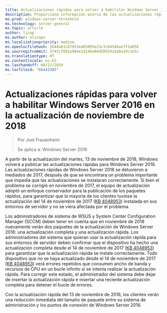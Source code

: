 ```yaml
---
title: Actualizaciones rápidas para volver a habilitar Windows Server 2016 en la actualización de noviembre de 2018
description: Proporciona información acerca de las actualizaciones rápidas en Windows Server 2016
ms.prod: windows-server-threshold
ms.technology: server-general
ms.topic: article
author: lizap
ms.author: elizapo
ms.localizationpriority: medium
ms.openlocfilehash: 1644a61c87953e465895e23c3c8454bae7f3a056
ms.sourcegitcommit: 3743cf691a984e1d140a04d50924a3a0a19c3e5c
ms.translationtype: HT
ms.contentlocale: es-ES
ms.lasthandoff: 06/17/2019
ms.locfileid: "66443385"
---
```

# <a name="express-updates-for-windows-server-2016-re-enabled-for-november-2018-update"></a>Actualizaciones rápidas para volver a habilitar Windows Server 2016 en la actualización de noviembre de 2018

> Por Joel Frauenheim
> 
> Se aplica a: Windows Server 2016

A partir de la actualización del martes, 13 de noviembre de 2018, Windows volverá a publicar las actualizaciones rápidas para Windows Server 2016. Las actualizaciones rápidas de Windows Server 2016 se detuvieron a mediados de 2017, después de que se encontrara un problema importante que impedía que las actualizaciones se instalaran correctamente. Si bien el problema se corrigió en noviembre de 2017, el equipo de actualización adoptó un enfoque conservador para la publicación de los paquetes rápidos, para garantizar que la mayoría de los clientes tuviese la actualización del 14 de noviembre de 2017 ([KB 4048953](https://support.microsoft.com/help/4048953/windows-10-update-kb4048953)) instalada en sus entornos de servidor y no se viera afectada por el problema.

Los administradores de sistema de WSUS y System Center Configuration Manager (SCCM) deben tener en cuenta que en noviembre de 2018 nuevamente verán dos paquetes de la actualización de Windows Server 2016: una actualización completa y una actualización rápida. Los administradores del sistema que quieran usar la actualización rápida para sus entornos de servidor deben confirmar que el dispositivo ha hecho una actualización completa desde el 14 de noviembre de 2017 ([KB 4048953](https://support.microsoft.com/help/4048953/windows-10-update-kb4048953)) para garantizar que la actualización rápida se instale correctamente. Todo dispositivo que no se haya actualizado desde el 14 de noviembre de 2017 ([KB 4048953](https://support.microsoft.com/help/4048953/windows-10-update-kb4048953)) verá errores repetidos que consumen ancho de banda y recursos de CPU en un bucle infinito si se intenta realizar la actualización rápida.  Para corregir este estado, el administrador del sistema debe dejar de insertar la actualización rápida e insertar una reciente actualización completa para detener el bucle de errores.

Con la actualización rápida del 13 de noviembre de 2018, los clientes verán una reducción inmediata del tamaño de paquete entre su sistema de administración y los puntos de conexión de Windows Server 2016.  